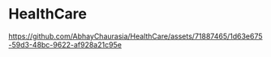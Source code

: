 # HealthCare

https://github.com/AbhayChaurasia/HealthCare/assets/71887465/1d63e675-59d3-48bc-9622-af928a21c95e

